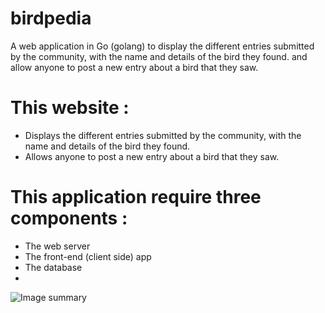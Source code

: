 # birdpedia
A web application in Go (golang) to display the different entries submitted by the community, with the name and details of the bird they found. and allow anyone to post a new entry about a bird that they saw.

# This website :

- Displays the different entries submitted by the community, with the name and details of the bird they found.
- Allows anyone to post a new entry about a bird that they saw.

# This application require three components :

- The web server
- The front-end (client side) app
- The database 
-
![Image summary](https://www.sohamkamani.com/static/a3973f373cbc863a85be21d1ec92a551/d00b9/blog-golang-web-app-arch.webp)
